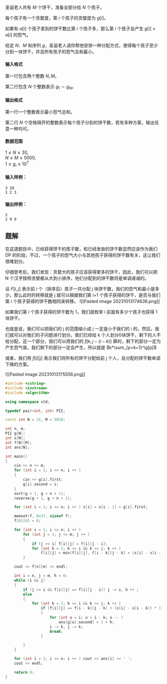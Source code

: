 圣诞老人共有 $M$ 个饼干，准备全部分给 $N$ 个孩子。

每个孩子有一个贪婪度，第 $i$ 个孩子的贪婪度为 $g[i]$。

如果有 $a[i]$ 个孩子拿到的饼干数比第 $i$ 个孩子多，那么第 $i$ 个孩子会产生 $g[i] \times a[i]$ 的怨气。

给定 $N、M$ 和序列 $g$，圣诞老人请你帮他安排一种分配方式，使得每个孩子至少分到一块饼干，并且所有孩子的怨气总和最小。

#### 输入格式

第一行包含两个整数 $N,M$。

第二行包含 $N$ 个整数表示 $g_1 \sim g_N$。

#### 输出格式

第一行一个整数表示最小怨气总和。

第二行 $N$ 个空格隔开的整数表示每个孩子分到的饼干数，若有多种方案，输出任意一种均可。

#### 数据范围

$1 \le N \le 30$,  
$N \le M \le 5000$,  
$1 \le g_i \le 10^7$

#### 输入样例：

```
3 20
1 2 3
```

#### 输出样例：

```
2
2 9 9
```

## 题解
在这道题目中，已经获得饼干的孩子数，和已经发放的饼干数显然应该作为我们 DP 的阶段，不过，一个孩子的怨气大小与其他孩子获得的饼干数有关，这让我们很难划分。

仔细思考后，我们发现：贪婪大的孩子应该获得更多的饼干，因此，我们可以把 N 个汉字按照贪婪都从大到小排序，他们分配到的饼干数将是单调递减的。

设 $F[i,j]$ 表示前 i 个（排序后）孩子一共分配 j 块饼干数，我们的怨气和最小是多少。那么此时的转移就是 j 就可以根据我们第 i+1 个孩子获得的饼干，是否与我们第 i 个孩子获得的饼干数相同来转移。
![[Pasted image 20231013174636.png]]

如果我们第 i 个孩子获得的饼干数为 1，我们就枚举 i 前面有多少个孩子也获得 1 块饼干。

也就是说，我们可以把我们的 j 的范围缩小成 j 一定是小于我们的 i 的，然后，我们就可以对我们的子问题进行划分。我们已经给 k 个人划分0块饼干，剩下的人不给分配，这一个部分，我们可以用我们的 $f[k,j-(i-k)]$ 算的，剩下的部分一定为产生怨气值，我们剩下的部分一定会产生，所以就是 $k*\sum_{p=k+1}^ig[p]$

或者，我们用 $f[i][j]$ 表示我们将所有的饼干分配给前 j 个人，且分配的饼干数单调下降的方案。

![[Pasted image 20231013175556.png]]

```cpp
#include <cstring>
#include <iostream>
#include <algorithm>

using namespace std;

typedef pair<int, int> PII;

const int N = 31, M = 5010;

int n, m;
PII g[N];
int s[N];
int f[N][M];
int ans[N];

int main()
{
    cin >> n >> m;
    for (int i = 1; i <= n; i ++ )
    {
        cin >> g[i].first;
        g[i].second = i;
    }
    sort(g + 1, g + n + 1);
    reverse(g + 1, g + n + 1);

    for (int i = 1; i <= n; i ++ ) s[i] = s[i - 1] + g[i].first;

    memset(f, 0x3f, sizeof f);
    f[0][0] = 0;

    for (int i = 1; i <= n; i ++ )
        for (int j = 1; j <= m; j ++ )
        {
            if (j >= i) f[i][j] = f[i][j - i];
            for (int k = 1; k <= i && k <= j; k ++ )
                f[i][j] = min(f[i][j], f[i - k][j - k] + (s[i] - s[i - k]) * (i - k));
        }

    cout << f[n][m] << endl;

    int i = n, j = m, h = 0;
    while (i && j)
    {
        if (j >= i && f[i][j] == f[i][j - i]) j -= i, h ++ ;
        else
        {
            for (int k = 1; k <= i && k <= j; k ++ )
                if (f[i][j] == f[i - k][j - k] + (s[i] - s[i - k]) * (i - k))
                {
                    for (int u = i; u > i - k; u -- )
                        ans[g[u].second] = 1 + h;
                    i -= k, j -= k;
                    break;
                }

        }
    }

    for (int i = 1; i <= n; i ++ ) cout << ans[i] << ' ';
    cout << endl;

    return 0;
}
```